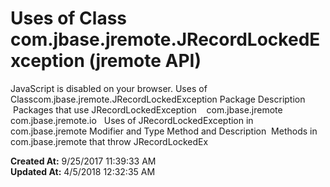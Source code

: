 # Uses of Class com.jbase.jremote.JRecordLockedException (jremote API)

JavaScript is disabled on your browser. Uses of Classcom.jbase.jremote.JRecordLockedException Package Description  Packages that use JRecordLockedException    com.jbase.jremote   com.jbase.jremote.io   Uses of JRecordLockedException in com.jbase.jremote Modifier and Type Method and Description  Methods in com.jbase.jremote that throw JRecordLockedEx  

**Created At:** 9/25/2017 11:39:33 AM  
**Updated At:** 4/5/2018 12:32:35 AM  

